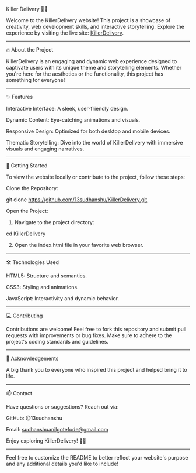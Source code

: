 
Killer Delivery 🚚💀

Welcome to the KillerDelivery website! 
This project is a showcase of creativity, web development skills, and interactive storytelling. Explore the experience by visiting the live site: [KillerDelivery](https://sudhanshugxyz.github.io/KillerDelivery/).


---

🔥 About the Project

KillerDelivery is an engaging and dynamic web experience designed to captivate users with its unique theme and storytelling elements. Whether you're here for the aesthetics or the functionality, this project has something for everyone!


---

✨ Features

Interactive Interface: A sleek, user-friendly design.

Dynamic Content: Eye-catching animations and visuals.

Responsive Design: Optimized for both desktop and mobile devices.

Thematic Storytelling: Dive into the world of KillerDelivery with immersive visuals and engaging narratives.



---

🚀 Getting Started

To view the website locally or contribute to the project, follow these steps:

Clone the Repository:

git clone https://github.com/13sudhanshu/KillerDelivery.git

Open the Project:

1. Navigate to the project directory:

cd KillerDelivery


2. Open the index.html file in your favorite web browser.




---

🛠️ Technologies Used

HTML5: Structure and semantics.

CSS3: Styling and animations.

JavaScript: Interactivity and dynamic behavior.



---

💻 Contributing

Contributions are welcome! Feel free to fork this repository and submit pull requests with improvements or bug fixes. Make sure to adhere to the project's coding standards and guidelines.


---

🌟 Acknowledgements

A big thank you to everyone who inspired this project and helped bring it to life.


---

📫 Contact

Have questions or suggestions? Reach out via:

GitHub: @13sudhanshu

Email: sudhanshuanilgotefode@gmail.com


Enjoy exploring KillerDelivery! 🚚💀


---

Feel free to customize the README to better reflect your website's purpose and any additional details you'd like to include!

